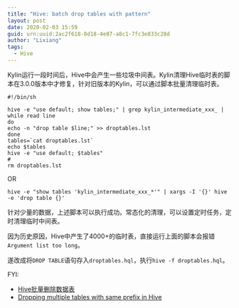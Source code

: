 ```yaml
---
title: "Hive: batch drop tables with pattern"
layout: post
date: 2020-02-03 15:59
guid: urn:uuid:2ac2f618-8d18-4e87-a8c1-7fc3e833c28d
author: "Lixiang"
tags:
  - Hive
---
```


Kylin运行一段时间后，Hive中会产生一些垃圾中间表。Kylin清理Hive临时表的脚本在3.0.0版本中才修复，针对旧版本的Kylin，可以通过脚本批量清理临时表。

```shell
#!/bin/sh

hive -e "use default; show tables;" | grep kylin_intermediate_xxx_ | while read line
do
echo -n "drop table $line;" >> droptables.lst
done
tables=`cat droptables.lst`
echo $tables
hive -e "use default; $tables"
#
rm droptables.lst
```

OR

```shell
hive -e "show tables 'kylin_intermediate_xxx_*'" | xargs -I '{}' hive -e 'drop table {}'
```

针对少量的数据，上述脚本可以执行成功。常态化的清理，可以设置定时任务，定时清理临时中间表。


因为历史原因，Hive中产生了4000+的临时表，直接运行上面的脚本会报错 `Argument list too long`。

遂改成将`DROP TABLE`语句存入`droptables.hql`，执行`hive -f droptables.hql`。

FYI:
- [Hive批量删除数据表](https://www.jianshu.com/p/18fcd972b95d)
- [Dropping multiple tables with same prefix in Hive](https://stackoverflow.com/questions/35888972/dropping-multiple-tables-with-same-prefix-in-hive)
